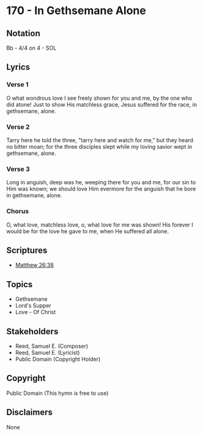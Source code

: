 # 170 - In Gethsemane Alone

## Notation

Bb - 4/4 on 4 - SOL

## Lyrics

### Verse 1

O what wondrous love I see freely shown for you and me, by the one who did atone! Just to show His matchless grace, Jesus suffered for the race, in gethsemane, alone.

### Verse 2

Tarry here he told the three, "tarry here and watch for me," but they heard no bitter moan; for the three disciples slept while my loving savior wept in gethsemane, alone.

### Verse 3

Long in anguish, deep was he, weeping there for you and me, for our sin to Him was known; we should love Him evermore for the anguish that he bore in gethsemane, alone.

### Chorus

O, what love, matchless love, o, what love for me was shown! His forever I would be for the love he gave to me, when He suffered all alone.


## Scriptures

- [Matthew 26:38](https://www.biblegateway.com/passage/?search=Matthew%2026%3A38)

## Topics

- Gethsemane
- Lord's Supper
- Love - Of Christ

## Stakeholders

- Reed, Samuel E. (Composer)
- Reed, Samuel E. (Lyricist)
- Public Domain (Copyright Holder)

## Copyright

Public Domain
(This hymn is free to use)

## Disclaimers

None

